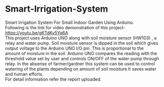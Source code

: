 # Smart-Irrigation-System
Smart Irrigation System For Small Indoor Garden Using Arduino.
<br>Following is the link for video demonstration of this project-
<br>https://youtu.be/gKTdKy5Yq6A
<br>This project uses Arduino UNO along with soil moisture sensor (HW103) , a relay and water pump. Soil moisture sensor is dipped in the soil which gives output voltage to the Arduino UNO I/O pin. This is proportional to the amount of moisture in the soil. Arduino UNO compares the reading with the threshold value set by user and controls ON/OFF of the water pump through relay. In the absense of farmer/gardner this system can be used to control watering of the plants depending on amount of soil moisture.It saves water and human efforts.
<br> For detail information refer the report uploaded.
